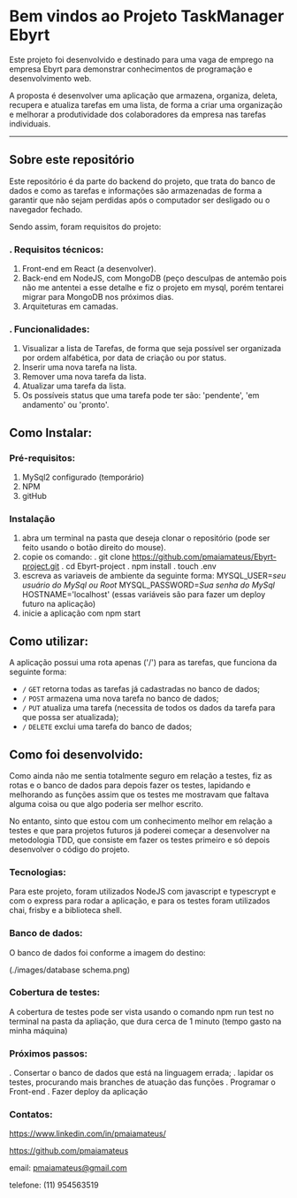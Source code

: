 # Bem vindos ao Projeto TaskManager Ebyrt

Este projeto foi desenvolvido e destinado para uma vaga de emprego na empresa Ebyrt para demonstrar conhecimentos de programação e desenvolvimento web.

A proposta é desenvolver uma aplicação que armazena, organiza, deleta, recupera e atualiza tarefas em uma lista, de forma a criar uma organização e melhorar a produtividade dos colaboradores da empresa nas tarefas individuais.

---

## Sobre este repositório

Este repositório é da parte do backend do projeto, que trata do banco de dados e como as tarefas e informações são armazenadas de forma a garantir que não sejam perdidas após o computador ser desligado ou o navegador fechado.

Sendo assim, foram requisitos do projeto:

### . Requisitos técnicos:

1. Front-end em React (a desenvolver).
2. Back-end em NodeJS, com MongoDB (peço desculpas de antemão pois não me antentei a esse detalhe e fiz o projeto em mysql, porém tentarei migrar para MongoDB nos próximos dias.
3. Arquiteturas em camadas.

### . Funcionalidades:

1. Visualizar a lista de Tarefas, de forma que seja possível ser organizada por ordem alfabética, por data de criação ou por status.
2. Inserir uma nova tarefa na lista.
3. Remover uma nova tarefa da lista.
4. Atualizar uma tarefa da lista.
5. Os possíveis status que uma tarefa pode ter são: 'pendente', 'em andamento' ou 'pronto'.

## Como Instalar:

### Pré-requisitos:

1. MySql2 configurado (temporário)
2. NPM
3. gitHub

### Instalação

1. abra um terminal na pasta que deseja clonar o repositório (pode ser feito usando o botão direito do mouse).
2. copie os comando:
   . git clone https://github.com/pmaiamateus/Ebyrt-project.git
   . cd Ebyrt-project
   . npm install
   . touch .env
3. escreva as variaveis de ambiente da seguinte forma:
MYSQL_USER=*seu usuário do MySql ou Root*
MYSQL_PASSWORD=*Sua senha do MySql*
HOSTNAME='localhost'
(essas variáveis são para fazer um deploy futuro na aplicação)
4. inicie a aplicação com npm start

## Como utilizar:

A aplicação possui uma rota apenas ('/') para as tarefas, que funciona da seguinte forma:
* `/` `GET` retorna todas as tarefas já cadastradas no banco de dados;
* `/` `POST` armazena uma nova tarefa no banco de dados;
* `/` `PUT` atualiza uma tarefa (necessita de todos os dados da tarefa para que possa ser atualizada);
* `/` `DELETE` exclui uma tarefa do banco de dados;

## Como foi desenvolvido:

Como ainda não me sentia totalmente seguro em relação a testes, fiz as rotas e o banco de dados para depois fazer os testes, lapidando e melhorando as funções assim que os testes me mostravam que faltava alguma coisa ou que algo poderia ser melhor escrito.

No entanto, sinto que estou com um conhecimento melhor em relação a testes e que para projetos futuros já poderei começar a desenvolver na metodologia TDD, que consiste em fazer os testes primeiro e só depois desenvolver o código do projeto.

### Tecnologias:

Para este projeto, foram utilizados NodeJS com javascript e typescrypt e com o express para rodar a aplicação, e para os testes foram utilizados chai, frisby e a biblioteca shell.

### Banco de dados:

O banco de dados foi conforme a imagem do destino:

(./images/database schema.png)

### Cobertura de testes:

A cobertura de testes pode ser vista usando o comando npm run test no terminal na pasta da apliação, que dura cerca de 1 minuto (tempo gasto na minha máquina)

### Próximos passos:

. Consertar o banco de dados que está na linguagem errada;
. lapidar os testes, procurando mais branches de atuação das funções
. Programar o Front-end
. Fazer deploy da aplicação

### Contatos:

https://www.linkedin.com/in/pmaiamateus/

https://github.com/pmaiamateus

email: pmaiamateus@gmail.com

telefone: (11) 954563519
